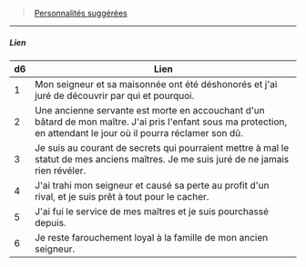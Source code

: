 ﻿---
!Generic
Id: background_serviteur_hd.md#lien
ParentLink: background_serviteur_hd.md#personnalités-suggérées
Name: Lien
ParentName: Personnalités suggérées
NameLevel: 5
---
> [Personnalités suggérées](hd_background_serviteur_personnalites_suggerees.md)

---

##### Lien

|d6|Lien|
|---|---|
|1|Mon seigneur et sa maisonnée ont été déshonorés et j'ai juré de découvrir par qui et pourquoi.|
|2|Une ancienne servante est morte en accouchant d'un bâtard de mon maître. J'ai pris l'enfant sous ma protection, en attendant le jour où il pourra réclamer son dû.|
|3|Je suis au courant de secrets qui pourraient mettre à mal le statut de mes anciens maîtres. Je me suis juré de ne jamais rien révéler.|
|4|J'ai trahi mon seigneur et causé sa perte au profit d'un rival, et je suis prêt à tout pour le cacher.|
|5|J'ai fui le service de mes maîtres et je suis pourchassé depuis.|
|6|Je reste farouchement loyal à la famille de mon ancien seigneur.|

